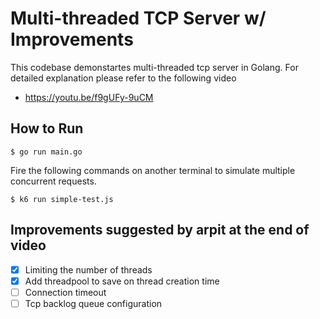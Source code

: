 Multi-threaded TCP Server w/ Improvements
===

This codebase demonstartes multi-threaded tcp server in Golang.
For detailed explanation please refer to the following video

- https://youtu.be/f9gUFy-9uCM

## How to Run

```
$ go run main.go
```

Fire the following commands on another terminal to simulate
multiple concurrent requests.

```
$ k6 run simple-test.js
```

## Improvements suggested by arpit at the end of video

- [x] Limiting the number of threads
- [x] Add threadpool to save on thread creation time
- [ ] Connection timeout
- [ ] Tcp backlog queue configuration
